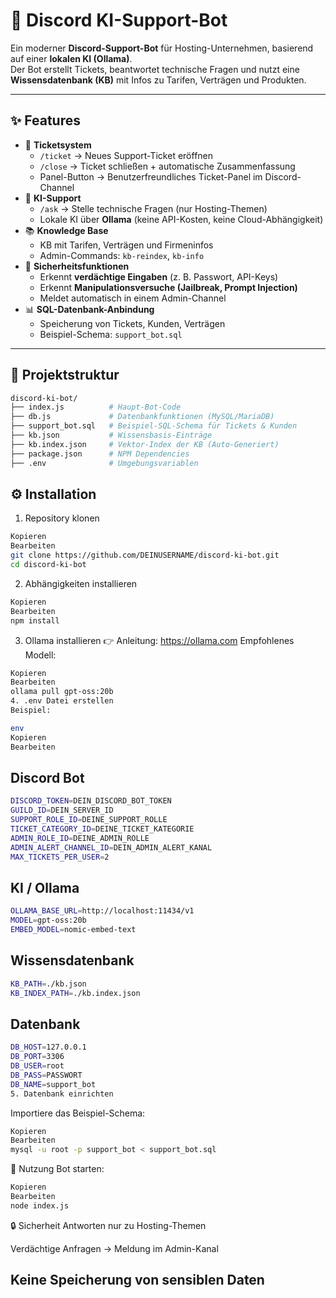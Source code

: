 # 🤖 Discord KI-Support-Bot

Ein moderner **Discord-Support-Bot** für Hosting-Unternehmen, basierend auf einer **lokalen KI (Ollama)**.  
Der Bot erstellt Tickets, beantwortet technische Fragen und nutzt eine **Wissensdatenbank (KB)** mit Infos zu Tarifen, Verträgen und Produkten.  

---

## ✨ Features
- 🎫 **Ticketsystem**
  - `/ticket` → Neues Support-Ticket eröffnen
  - `/close` → Ticket schließen + automatische Zusammenfassung
  - Panel-Button → Benutzerfreundliches Ticket-Panel im Discord-Channel
- 🤖 **KI-Support**
  - `/ask` → Stelle technische Fragen (nur Hosting-Themen)
  - Lokale KI über **Ollama** (keine API-Kosten, keine Cloud-Abhängigkeit)
- 📚 **Knowledge Base**
  - KB mit Tarifen, Verträgen und Firmeninfos
  - Admin-Commands: `kb-reindex`, `kb-info`
- 🔐 **Sicherheitsfunktionen**
  - Erkennt **verdächtige Eingaben** (z. B. Passwort, API-Keys)
  - Erkennt **Manipulationsversuche (Jailbreak, Prompt Injection)**
  - Meldet automatisch in einem Admin-Channel
- 📊 **SQL-Datenbank-Anbindung**
  - Speicherung von Tickets, Kunden, Verträgen
  - Beispiel-Schema: `support_bot.sql`

---

## 📂 Projektstruktur
```bash
discord-ki-bot/
├── index.js          # Haupt-Bot-Code
├── db.js             # Datenbankfunktionen (MySQL/MariaDB)
├── support_bot.sql   # Beispiel-SQL-Schema für Tickets & Kunden
├── kb.json           # Wissensbasis-Einträge
├── kb.index.json     # Vektor-Index der KB (Auto-Generiert)
├── package.json      # NPM Dependencies
├── .env              # Umgebungsvariablen
```
## ⚙️ Installation
1. Repository klonen
```bash
Kopieren
Bearbeiten
git clone https://github.com/DEINUSERNAME/discord-ki-bot.git
cd discord-ki-bot
```
2. Abhängigkeiten installieren
```bash
Kopieren
Bearbeiten
npm install
```
3. Ollama installieren
👉 Anleitung: https://ollama.com
Empfohlenes Modell:

```bash
Kopieren
Bearbeiten
ollama pull gpt-oss:20b
4. .env Datei erstellen
Beispiel:

env
Kopieren
Bearbeiten
```
## Discord Bot 
```bash
DISCORD_TOKEN=DEIN_DISCORD_BOT_TOKEN
GUILD_ID=DEIN_SERVER_ID
SUPPORT_ROLE_ID=DEINE_SUPPORT_ROLLE
TICKET_CATEGORY_ID=DEINE_TICKET_KATEGORIE
ADMIN_ROLE_ID=DEINE_ADMIN_ROLLE
ADMIN_ALERT_CHANNEL_ID=DEIN_ADMIN_ALERT_KANAL
MAX_TICKETS_PER_USER=2
```

## KI / Ollama
```bash
OLLAMA_BASE_URL=http://localhost:11434/v1
MODEL=gpt-oss:20b
EMBED_MODEL=nomic-embed-text
```

## Wissensdatenbank
```bash
KB_PATH=./kb.json
KB_INDEX_PATH=./kb.index.json
```

## Datenbank 
```bash
DB_HOST=127.0.0.1
DB_PORT=3306
DB_USER=root
DB_PASS=PASSWORT
DB_NAME=support_bot
5. Datenbank einrichten
```
Importiere das Beispiel-Schema:

```bash
Kopieren
Bearbeiten
mysql -u root -p support_bot < support_bot.sql
```
🚀 Nutzung
Bot starten:

```bash
Kopieren
Bearbeiten
node index.js
```
🔒 Sicherheit
Antworten nur zu Hosting-Themen

Verdächtige Anfragen → Meldung im Admin-Kanal

## Keine Speicherung von sensiblen Daten
